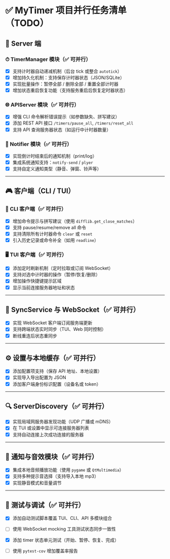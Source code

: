 
# ✅ MyTimer 项目并行任务清单（TODO）

## 🧠 Server 端

### ⏱ TimerManager 模块（✅ 可并行）

* [x] 支持计时器自动递减机制（后台 tick 或整合 `autotick`）
* [x] 增加持久化机制：支持保存计时器状态（JSON/SQLite）
* [x] 实现批量操作：暂停全部 / 删除全部 / 重置全部计时器
* [x] 增加状态重启恢复功能（支持服务重启后恢复定时器状态）

### 🌐 APIServer 模块（✅ 可并行）

* [x] 增强 CLI 命令解析错误提示（如参数缺失、拼写建议）
* [x] 添加 REST API 接口 `/timers/pause_all`, `/timers/reset_all`
* [x] 支持 API 查询服务器状态（如运行中计时器数量）

### 🔔 Notifier 模块（✅ 可并行）

* [x] 实现倒计时结束后的通知机制（print/log）
* [x] 集成系统通知支持：`notify-send` / `plyer`
* [x] 支持自定义通知类型（静音、弹窗、铃声等）

---

## 🎮 客户端（CLI / TUI）

### 🧾 CLI 客户端（✅ 可并行）

* [x] 增加命令提示与拼写建议（使用 `difflib.get_close_matches`）
* [x] 支持 pause/resume/remove all 命令
* [x] 支持清除所有计时器命令 `clear` 或 `reset`
* [x] 引入历史记录或命令补全（如用 `readline`）

### 🖥 TUI 客户端（✅ 可并行）

* [x] 添加定时刷新机制（定时拉取或订阅 WebSocket）
* [x] 支持对选中计时器的操作（暂停/恢复/删除）
* [x] 增加操作快捷键提示区域
* [x] 显示当前连接服务器地址和状态

---

## 🔁 SyncService 与 WebSocket（✅ 可并行）

* [x] 实现 WebSocket 客户端订阅服务端更新
* [x] 支持跨端状态实时同步（TUI、Web 同时控制）
* [x] 断线重连后状态重同步

---

## ⚙️ 设置与本地缓存（✅ 可并行）

* [x] 添加配置项支持（保存 API 地址、本地设置）
* [x] 实现导入导出配置为 JSON
* [x] 添加客户端身份标识配置（设备名或 token）

---

## 🔍 ServerDiscovery（✅ 可并行）

* [x] 实现局域网服务器发现功能（UDP 广播或 mDNS）
* [x] 在 TUI 或设置中显示可连接服务器列表
* [x] 支持自动连接上次成功连接的服务器

---

## 🔔 通知与音效模块（✅ 可并行）

* [x] 集成本地音频播放功能（使用 `pygame` 或 `QtMultimedia`）
* [x] 支持多种提示音选择（支持导入本地 mp3）
* [x] 实现静音模式和音量调节

---

## 🧪 测试与调试（✅ 可并行）

* [x] 添加自动测试脚本覆盖 TUI、CLI、API 多模块组合
* [ ] 使用 WebSocket mocking 工具测试状态同步一致性
* [x] 添加 timer 状态单元测试（开始、暂停、恢复、完成）
* [ ] 使用 `pytest-cov` 增加覆盖率报告


